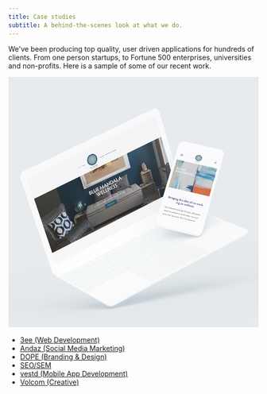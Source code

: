 ```yaml
---
title: Case studies
subtitle: A behind-the-scenes look at what we do.
---
```

<p>We've been producing top quality, user driven applications for hundreds of clients. From one person startups, to Fortune 500 enterprises, universities and non-profits. Here is a sample of some of our recent work.
</p>

<img src="/images/02-BLUEMANDALA.png" class="video">

<!-- ![](/images/02-BLUEMANDALA.png)
 -->
<ul class="case-studies-list">
	<li><a href="/3ee">3ee (Web Development)</a></li>
	<li><a href="/andaz">Andaz (Social Media Marketing)</a></li>
	<li><a href="/dope">DOPE (Branding & Design)</a></li>
	<li><a href="/seo">SEO/SEM</a></li>
	<li><a href="/vestd">vestd (Mobile App Development)</a></li>
	<li><a href="/volcom">Volcom (Creative)</a></li>
</ul>
